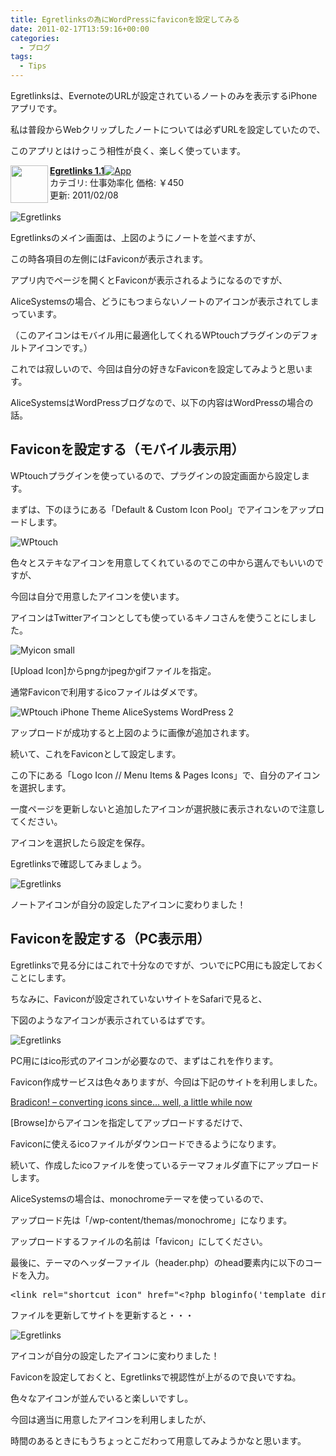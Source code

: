 ```yaml
---
title: Egretlinksの為にWordPressにfaviconを設定してみる
date: 2011-02-17T13:59:16+00:00
categories:
  - ブログ
tags:
  - Tips
---
```

Egretlinksは、EvernoteのURLが設定されているノートのみを表示するiPhoneアプリです。

私は普段からWebクリップしたノートについては必ずURLを設定していたので、

このアプリとはけっこう相性が良く、楽しく使っています。

<img class="alignleft" src="http://a4.phobos.apple.com/us/r1000/006/Purple/54/05/bc/mzi.tkhpkonw.75x75-65.jpg" alt="" width="60" align="left" /> <a rel="nofollow" href="http://itunes.apple.com/jp/app/egretlinks/id417348812?mt=8&#038;uo=4&#038;at=11l9Ag" target="_blank"><strong>Egretlinks 1.1</strong></a><a rel="nofollow" href="http://itunes.apple.com/jp/app/egretlinks/id417348812?mt=8&#038;uo=4&#038;at=11l9Ag" target="_blank"><img src="http://ax.phobos.apple.com.edgesuite.net/images/web/linkmaker/badge_appstore-sm.gif" alt="App" /></a>  
カテゴリ: 仕事効率化 価格: ￥450  
更新: 2011/02/08<br style="clear: both;" />

![Egretlinks](./1000000144.png)

Egretlinksのメイン画面は、上図のようにノートを並べますが、

この時各項目の左側にはFaviconが表示されます。

アプリ内でページを開くとFaviconが表示されるようになるのですが、

AliceSystemsの場合、どうにもつまらないノートのアイコンが表示されてしまっています。

（このアイコンはモバイル用に最適化してくれるWPtouchプラグインのデフォルトアイコンです。）

これでは寂しいので、今回は自分の好きなFaviconを設定してみようと思います。

<!--more-->

AliceSystemsはWordPressブログなので、以下の内容はWordPressの場合の話。

## Faviconを設定する（モバイル表示用）

WPtouchプラグインを使っているので、プラグインの設定画面から設定します。

まずは、下のほうにある「Default & Custom Icon Pool」でアイコンをアップロードします。

![WPtouch](./721148dab6b9feb5616dafcaba080350.png)

色々とステキなアイコンを用意してくれているのでこの中から選んでもいいのですが、

今回は自分で用意したアイコンを使います。

アイコンはTwitterアイコンとしても使っているキノコさんを使うことにしました。

![Myicon small](./myicon_small.png)

[Upload Icon]からpngかjpegかgifファイルを指定。

通常Faviconで利用するicoファイルはダメです。

![WPtouch iPhone Theme  AliceSystems  WordPress 2](./e751dd6925cda4660aec3c24272eaebe.png)

アップロードが成功すると上図のように画像が追加されます。

続いて、これをFaviconとして設定します。

この下にある「Logo Icon // Menu Items & Pages Icons」で、自分のアイコンを選択します。

一度ページを更新しないと追加したアイコンが選択肢に表示されないので注意してください。

アイコンを選択したら設定を保存。

Egretlinksで確認してみましょう。

![Egretlinks](./1000000145.png)

ノートアイコンが自分の設定したアイコンに変わりました！

## Faviconを設定する（PC表示用）

Egretlinksで見る分にはこれで十分なのですが、ついでにPC用にも設定しておくことにします。

ちなみに、Faviconが設定されていないサイトをSafariで見ると、

下図のようなアイコンが表示されているはずです。

![Egretlinks](./c9bba412a1613536487069a7ae19fdc9.png)

PC用にはico形式のアイコンが必要なので、まずはこれを作ります。

Favicon作成サービスは色々ありますが、今回は下記のサイトを利用しました。

<a rel="nofollow" href="http://ico.bradleygill.com/index.php" target="_blank">Bradicon! &#8211; converting icons since&#8230; well, a little while now</a><a rel="nofollow" href="http://b.hatena.ne.jp/entry/http://ico.bradleygill.com/index.php" target="_blank"><img src="http://b.hatena.ne.jp/entry/image/http://ico.bradleygill.com/index.php" border="0" alt="" /></a>

[Browse]からアイコンを指定してアップロードするだけで、

Faviconに使えるicoファイルがダウンロードできるようになります。

続いて、作成したicoファイルを使っているテーマフォルダ直下にアップロードします。

AliceSystemsの場合は、monochromeテーマを使っているので、

アップロード先は「/wp-content/themas/monochrome」になります。

アップロードするファイルの名前は「favicon」にしてください。

最後に、テーマのヘッダーファイル（header.php）のhead要素内に以下のコードを入力。

<pre class="brush:php">&lt;link rel="shortcut icon" href="&lt;?php bloginfo('template_directory'); ?&gt;/favicon.ico" /&gt;</pre>

ファイルを更新してサイトを更新すると・・・

![Egretlinks](./AliceSystems.png)

アイコンが自分の設定したアイコンに変わりました！

Faviconを設定しておくと、Egretlinksで視認性が上がるので良いですね。

色々なアイコンが並んでいると楽しいですし。

今回は適当に用意したアイコンを利用しましたが、

時間のあるときにもうちょっとこだわって用意してみようかなと思います。
